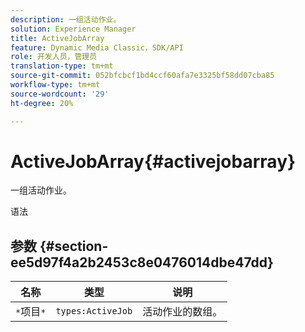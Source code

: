 ```yaml
---
description: 一组活动作业。
solution: Experience Manager
title: ActiveJobArray
feature: Dynamic Media Classic，SDK/API
role: 开发人员，管理员
translation-type: tm+mt
source-git-commit: 052bfcbcf1bd4ccf60afa7e3325bf58dd07cba85
workflow-type: tm+mt
source-wordcount: '29'
ht-degree: 20%

---
```



# ActiveJobArray{#activejobarray}

一组活动作业。

语法

## 参数 {#section-ee5d97f4a2b2453c8e0476014dbe47dd}

| 名称 | 类型 | 说明 |
|---|---|---|
| `*`项目`*` | `types:ActiveJob` | 活动作业的数组。 |

